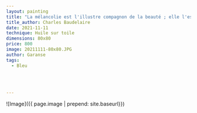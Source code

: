```yaml
---
layout: painting
title: "La mélancolie est l'illustre compagnon de la beauté ; elle l'est si bien que je ne peux concevoir aucune beauté qui ne porte en elle sa tristesse."  
title_author: Charles Baudelaire 
date: 2021-11-11
technique: Huile sur toile
dimensions: 80x80 
price: 800
image: 20211111-80x80.JPG
author: Garanse
tags:
  - Bleu
  
  
  
  
---
```

![Image]({{ page.image | prepend: site.baseurl}})

